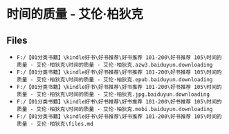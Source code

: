 # 时间的质量 - 艾伦·柏狄克

## Files

- `F:/【01分类书籍】\kindle好书\好书推荐\好书推荐 101-200\好书推荐 105\时间的质量 - 艾伦·柏狄克\时间的质量 - 艾伦·柏狄克.azw3.baiduyun.downloading`
- `F:/【01分类书籍】\kindle好书\好书推荐\好书推荐 101-200\好书推荐 105\时间的质量 - 艾伦·柏狄克\时间的质量 - 艾伦·柏狄克.epub.baiduyun.downloading`
- `F:/【01分类书籍】\kindle好书\好书推荐\好书推荐 101-200\好书推荐 105\时间的质量 - 艾伦·柏狄克\时间的质量 - 艾伦·柏狄克.jpg.baiduyun.downloading`
- `F:/【01分类书籍】\kindle好书\好书推荐\好书推荐 101-200\好书推荐 105\时间的质量 - 艾伦·柏狄克\时间的质量 - 艾伦·柏狄克.mobi.baiduyun.downloading`
- `F:/【01分类书籍】\kindle好书\好书推荐\好书推荐 101-200\好书推荐 105\时间的质量 - 艾伦·柏狄克\files.md`
